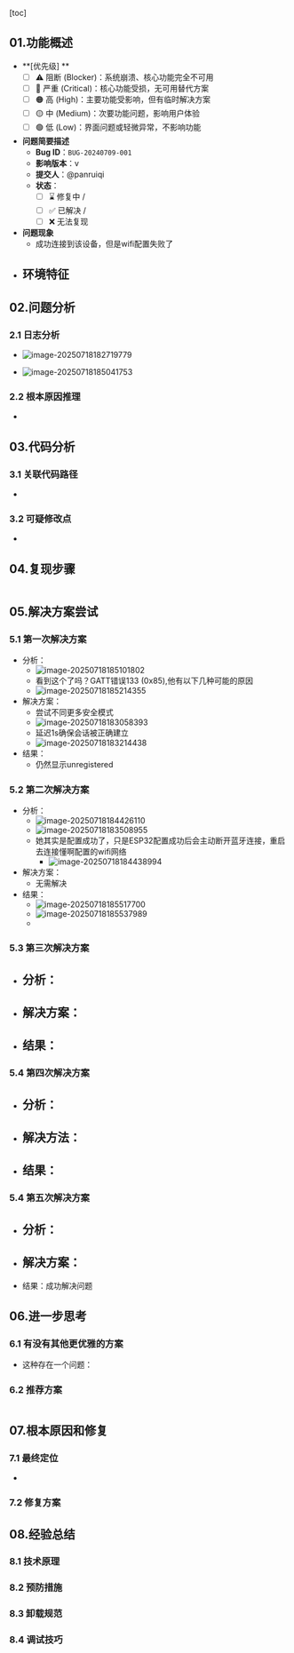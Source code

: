 [toc]

## 01.功能概述

- **[优先级] **
  - [ ] ⚠️ 阻断 (Blocker)：系统崩溃、核心功能完全不可用
  - [ ] 🔴 严重 (Critical)：核心功能受损，无可用替代方案
  - [ ] 🟠 高 (High)：主要功能受影响，但有临时解决方案
  - [ ] 🟡 中 (Medium)：次要功能问题，影响用户体验
  - [ ] 🟢 低 (Low)：界面问题或轻微异常，不影响功能
- **问题简要描述**
  - **Bug ID**：`BUG-20240709-001`  
  - **影响版本**：v
  - **提交人**：@panruiqi
  - **状态**：
    - [ ] ⌛ 修复中 /
    - [ ] ✅ 已解决 / 
    - [ ] ❌ 无法复现  

- **问题现象**
  - 成功连接到该设备，但是wifi配置失败了
- **环境特征**
  - 

## 02.问题分析

### 2.1 日志分析

- ![image-20250718182719779](../../_pic_/image-20250718182719779.png)

- ![image-20250718185041753](../../_pic_/image-20250718185041753.png)

### 2.2 根本原因推理

- 

## 03.代码分析

### 3.1 关联代码路径

- 

### 3.2 可疑修改点

- 

## 04.复现步骤

```

```



## 05.解决方案尝试

### 5.1 第一次解决方案

- 分析：
  - ![image-20250718185101802](../../_pic_/image-20250718185101802.png)
  - 看到这个了吗？GATT错误133 (0x85),他有以下几种可能的原因
  - ![image-20250718185214355](../../_pic_/image-20250718185214355.png)
- 解决方案：
  - 尝试不同更多安全模式
  - ![image-20250718183058393](../../_pic_/image-20250718183058393.png)
  - 延迟1s确保会话被正确建立
  - ![image-20250718183214438](../../_pic_/image-20250718183214438.png)
- 结果：
  - 仍然显示unregistered

### 5.2 第二次解决方案

- 分析：
  - ![image-20250718184426110](../../_pic_/image-20250718184426110.png)
  - ![image-20250718183508955](../../_pic_/image-20250718183508955.png)
  - 她其实是配置成功了，只是ESP32配置成功后会主动断开蓝牙连接，重启去连接懂啊配置的wifi网络
    - ![image-20250718184438994](../../_pic_/image-20250718184438994.png)
- 解决方案：
  - 无需解决
- 结果：
  - ![image-20250718185517700](../../_pic_/image-20250718185517700.png)
  - ![image-20250718185537989](../../_pic_/image-20250718185537989.png)
  - 

### 5.3 第三次解决方案

- 分析：
  - 
- 解决方案：
  - 
- 结果：
  - 

### 5.4 第四次解决方案

- 分析：
  - 
- 解决方法：
  - 
- 结果：
  - 

### 5.4 第五次解决方案

- 分析：
  - 
- 解决方案：
  - 
- 结果：成功解决问题



## 06.进一步思考

### 6.1 有没有其他更优雅的方案

- 这种存在一个问题：

### 6.2 推荐方案

```

```



## 07.根本原因和修复

### 7.1 最终定位

- 


### 7.2 修复方案



## 08.经验总结

### 8.1 技术原理

### 8.2 预防措施

### 8.3 卸载规范

### 8.4 调试技巧



